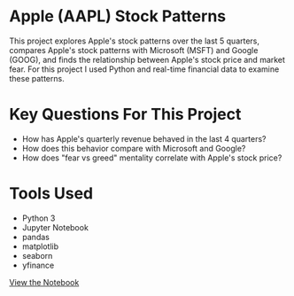 # Apple (AAPL) Stock Patterns 
This project explores Apple's stock patterns over the last 5 quarters, compares Apple's stock patterns with Microsoft (MSFT) and Google (GOOG), and finds the relationship between Apple's stock price and market fear. For this project I used Python and real-time financial data to examine these patterns.

# Key Questions For This Project
- How has Apple's quarterly revenue behaved in the last 4 quarters?
- How does this behavior compare with Microsoft and Google?
- How does "fear vs greed" mentality correlate with Apple's stock price?

# Tools Used
- Python 3
- Jupyter Notebook
- pandas
- matplotlib
- seaborn
- yfinance

[View the Notebook](AAPL_rev.ipynb)
